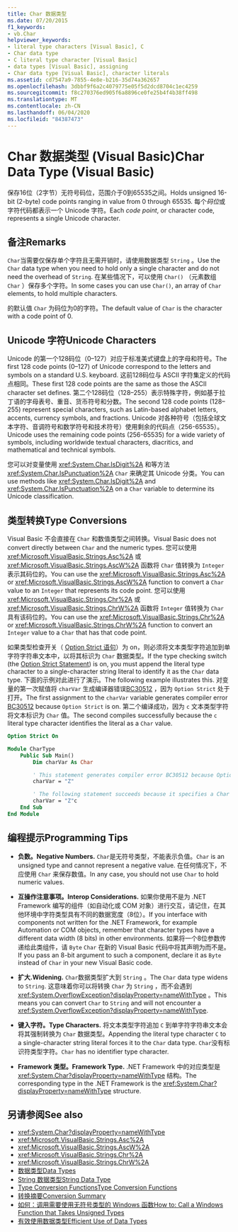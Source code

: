 ```yaml
---
title: Char 数据类型
ms.date: 07/20/2015
f1_keywords:
- vb.Char
helpviewer_keywords:
- literal type characters [Visual Basic], C
- Char data type
- C literal type character [Visual Basic]
- data types [Visual Basic], assigning
- Char data type [Visual Basic], character literals
ms.assetid: cd7547a9-7855-4e8e-b216-35d74a362657
ms.openlocfilehash: 3dbbf9f6a2c4079775e05f5d2dcd8704c1ec4259
ms.sourcegitcommit: f8c270376ed905f6a8896ce0fe25b4f4b38ff498
ms.translationtype: MT
ms.contentlocale: zh-CN
ms.lasthandoff: 06/04/2020
ms.locfileid: "84387473"
---
```

# <a name="char-data-type-visual-basic"></a><span data-ttu-id="0a2da-102">Char 数据类型 (Visual Basic)</span><span class="sxs-lookup"><span data-stu-id="0a2da-102">Char Data Type (Visual Basic)</span></span>

<span data-ttu-id="0a2da-103">保存16位（2字节）无符号码位，范围介于0到65535之间。</span><span class="sxs-lookup"><span data-stu-id="0a2da-103">Holds unsigned 16-bit (2-byte) code points ranging in value from 0 through 65535.</span></span> <span data-ttu-id="0a2da-104">每个*码位*或字符代码都表示一个 Unicode 字符。</span><span class="sxs-lookup"><span data-stu-id="0a2da-104">Each *code point*, or character code, represents a single Unicode character.</span></span>

## <a name="remarks"></a><span data-ttu-id="0a2da-105">备注</span><span class="sxs-lookup"><span data-stu-id="0a2da-105">Remarks</span></span>

<span data-ttu-id="0a2da-106">`Char`当需要仅保存单个字符且无需开销时，请使用数据类型 `String` 。</span><span class="sxs-lookup"><span data-stu-id="0a2da-106">Use the `Char` data type when you need to hold only a single character and do not need the overhead of `String`.</span></span> <span data-ttu-id="0a2da-107">在某些情况下，可以使用 `Char()` （元素数组 `Char` ）保存多个字符。</span><span class="sxs-lookup"><span data-stu-id="0a2da-107">In some cases you can use `Char()`, an array of `Char` elements, to hold multiple characters.</span></span>

<span data-ttu-id="0a2da-108">的默认值 `Char` 为码位为0的字符。</span><span class="sxs-lookup"><span data-stu-id="0a2da-108">The default value of `Char` is the character with a code point of 0.</span></span>

## <a name="unicode-characters"></a><span data-ttu-id="0a2da-109">Unicode 字符</span><span class="sxs-lookup"><span data-stu-id="0a2da-109">Unicode Characters</span></span>

<span data-ttu-id="0a2da-110">Unicode 的第一个128码位（0–127）对应于标准美式键盘上的字母和符号。</span><span class="sxs-lookup"><span data-stu-id="0a2da-110">The first 128 code points (0–127) of Unicode correspond to the letters and symbols on a standard U.S. keyboard.</span></span> <span data-ttu-id="0a2da-111">这前128码位与 ASCII 字符集定义的代码点相同。</span><span class="sxs-lookup"><span data-stu-id="0a2da-111">These first 128 code points are the same as those the ASCII character set defines.</span></span> <span data-ttu-id="0a2da-112">第二个128码位（128–255）表示特殊字符，例如基于拉丁语的字母表号、重音、货币符号和分数。</span><span class="sxs-lookup"><span data-stu-id="0a2da-112">The second 128 code points (128–255) represent special characters, such as Latin-based alphabet letters, accents, currency symbols, and fractions.</span></span> <span data-ttu-id="0a2da-113">Unicode 对各种符号（包括全球文本字符、音调符号和数学符号和技术符号）使用剩余的代码点（256-65535）。</span><span class="sxs-lookup"><span data-stu-id="0a2da-113">Unicode uses the remaining code points (256-65535) for a wide variety of symbols, including worldwide textual characters, diacritics, and mathematical and technical symbols.</span></span>

<span data-ttu-id="0a2da-114">您可以对变量使用 <xref:System.Char.IsDigit%2A> 和等方法 <xref:System.Char.IsPunctuation%2A> `Char` 来确定其 Unicode 分类。</span><span class="sxs-lookup"><span data-stu-id="0a2da-114">You can use methods like <xref:System.Char.IsDigit%2A> and <xref:System.Char.IsPunctuation%2A> on a `Char` variable to determine its Unicode classification.</span></span>

## <a name="type-conversions"></a><span data-ttu-id="0a2da-115">类型转换</span><span class="sxs-lookup"><span data-stu-id="0a2da-115">Type Conversions</span></span>

<span data-ttu-id="0a2da-116">Visual Basic 不会直接在 `Char` 和数值类型之间转换。</span><span class="sxs-lookup"><span data-stu-id="0a2da-116">Visual Basic does not convert directly between `Char` and the numeric types.</span></span> <span data-ttu-id="0a2da-117">您可以使用 <xref:Microsoft.VisualBasic.Strings.Asc%2A> 或 <xref:Microsoft.VisualBasic.Strings.AscW%2A> 函数将 `Char` 值转换为 `Integer` 表示其码位的。</span><span class="sxs-lookup"><span data-stu-id="0a2da-117">You can use the <xref:Microsoft.VisualBasic.Strings.Asc%2A> or <xref:Microsoft.VisualBasic.Strings.AscW%2A> function to convert a `Char` value to an `Integer` that represents its code point.</span></span> <span data-ttu-id="0a2da-118">您可以使用 <xref:Microsoft.VisualBasic.Strings.Chr%2A> 或 <xref:Microsoft.VisualBasic.Strings.ChrW%2A> 函数将 `Integer` 值转换为 `Char` 具有该码位的。</span><span class="sxs-lookup"><span data-stu-id="0a2da-118">You can use the <xref:Microsoft.VisualBasic.Strings.Chr%2A> or <xref:Microsoft.VisualBasic.Strings.ChrW%2A> function to convert an `Integer` value to a `Char` that has that code point.</span></span>

<span data-ttu-id="0a2da-119">如果类型检查开关（ [Option Strict 语句](../statements/option-strict-statement.md)）为 on，则必须将文本类型字符追加到单字符字符串文本中，以将其标识为 `Char` 数据类型。</span><span class="sxs-lookup"><span data-stu-id="0a2da-119">If the type checking switch (the [Option Strict Statement](../statements/option-strict-statement.md)) is on, you must append the literal type character to a single-character string literal to identify it as the `Char` data type.</span></span> <span data-ttu-id="0a2da-120">下面的示例对此进行了演示。</span><span class="sxs-lookup"><span data-stu-id="0a2da-120">The following example illustrates this.</span></span> <span data-ttu-id="0a2da-121">对变量的第一次赋值将 `charVar` 生成编译器错误[BC30512](../../misc/bc30512.md) ，因为 `Option Strict` 处于打开。</span><span class="sxs-lookup"><span data-stu-id="0a2da-121">The first assignment to the `charVar` variable generates compiler error [BC30512](../../misc/bc30512.md) because `Option Strict` is on.</span></span> <span data-ttu-id="0a2da-122">第二个编译成功，因为 `c` 文本类型字符将文本标识为 `Char` 值。</span><span class="sxs-lookup"><span data-stu-id="0a2da-122">The second compiles successfully because the `c` literal type character identifies the literal as a `Char` value.</span></span>

```vb
Option Strict On

Module CharType
    Public Sub Main()
        Dim charVar As Char

        ' This statement generates compiler error BC30512 because Option Strict is On.  
        charVar = "Z"  

        ' The following statement succeeds because it specifies a Char literal.  
        charVar = "Z"c
    End Sub
End Module
```

## <a name="programming-tips"></a><span data-ttu-id="0a2da-123">编程提示</span><span class="sxs-lookup"><span data-stu-id="0a2da-123">Programming Tips</span></span>

- <span data-ttu-id="0a2da-124">**负数。**</span><span class="sxs-lookup"><span data-stu-id="0a2da-124">**Negative Numbers.**</span></span> <span data-ttu-id="0a2da-125">`Char`是无符号类型，不能表示负值。</span><span class="sxs-lookup"><span data-stu-id="0a2da-125">`Char` is an unsigned type and cannot represent a negative value.</span></span> <span data-ttu-id="0a2da-126">在任何情况下，不应使用 `Char` 来保存数值。</span><span class="sxs-lookup"><span data-stu-id="0a2da-126">In any case, you should not use `Char` to hold numeric values.</span></span>

- <span data-ttu-id="0a2da-127">**互操作注意事项。**</span><span class="sxs-lookup"><span data-stu-id="0a2da-127">**Interop Considerations.**</span></span> <span data-ttu-id="0a2da-128">如果你使用不是为 .NET Framework 编写的组件（如自动化或 COM 对象）进行交互，请记住，在其他环境中字符类型具有不同的数据宽度（8位）。</span><span class="sxs-lookup"><span data-stu-id="0a2da-128">If you interface with components not written for the .NET Framework, for example Automation or COM objects, remember that character types have a different data width (8 bits) in other environments.</span></span> <span data-ttu-id="0a2da-129">如果将一个8位参数传递给此类组件，请 `Byte` `Char` 在新的 Visual Basic 代码中将其声明为而不是。</span><span class="sxs-lookup"><span data-stu-id="0a2da-129">If you pass an 8-bit argument to such a component, declare it as `Byte` instead of `Char` in your new Visual Basic code.</span></span>

- <span data-ttu-id="0a2da-130">**扩大.**</span><span class="sxs-lookup"><span data-stu-id="0a2da-130">**Widening.**</span></span> <span data-ttu-id="0a2da-131">`Char`数据类型扩大到 `String` 。</span><span class="sxs-lookup"><span data-stu-id="0a2da-131">The `Char` data type widens to `String`.</span></span> <span data-ttu-id="0a2da-132">这意味着你可以将转换 `Char` 为 `String` ，而不会遇到 <xref:System.OverflowException?displayProperty=nameWithType> 。</span><span class="sxs-lookup"><span data-stu-id="0a2da-132">This means you can convert `Char` to `String` and will not encounter a <xref:System.OverflowException?displayProperty=nameWithType>.</span></span>

- <span data-ttu-id="0a2da-133">**键入字符。**</span><span class="sxs-lookup"><span data-stu-id="0a2da-133">**Type Characters.**</span></span> <span data-ttu-id="0a2da-134">将文本类型字符追加 `C` 到单字符字符串文本会将其强制转换为 `Char` 数据类型。</span><span class="sxs-lookup"><span data-stu-id="0a2da-134">Appending the literal type character `C` to a single-character string literal forces it to the `Char` data type.</span></span> <span data-ttu-id="0a2da-135">`Char`没有标识符类型字符。</span><span class="sxs-lookup"><span data-stu-id="0a2da-135">`Char` has no identifier type character.</span></span>

- <span data-ttu-id="0a2da-136">**Framework 类型。**</span><span class="sxs-lookup"><span data-stu-id="0a2da-136">**Framework Type.**</span></span> <span data-ttu-id="0a2da-137">.NET Framework 中的对应类型是 <xref:System.Char?displayProperty=nameWithType> 结构。</span><span class="sxs-lookup"><span data-stu-id="0a2da-137">The corresponding type in the .NET Framework is the <xref:System.Char?displayProperty=nameWithType> structure.</span></span>

## <a name="see-also"></a><span data-ttu-id="0a2da-138">另请参阅</span><span class="sxs-lookup"><span data-stu-id="0a2da-138">See also</span></span>

- <xref:System.Char?displayProperty=nameWithType>
- <xref:Microsoft.VisualBasic.Strings.Asc%2A>
- <xref:Microsoft.VisualBasic.Strings.AscW%2A>
- <xref:Microsoft.VisualBasic.Strings.Chr%2A>
- <xref:Microsoft.VisualBasic.Strings.ChrW%2A>
- [<span data-ttu-id="0a2da-139">数据类型</span><span class="sxs-lookup"><span data-stu-id="0a2da-139">Data Types</span></span>](index.md)
- [<span data-ttu-id="0a2da-140">String 数据类型</span><span class="sxs-lookup"><span data-stu-id="0a2da-140">String Data Type</span></span>](string-data-type.md)
- [<span data-ttu-id="0a2da-141">Type Conversion Functions</span><span class="sxs-lookup"><span data-stu-id="0a2da-141">Type Conversion Functions</span></span>](../functions/type-conversion-functions.md)
- [<span data-ttu-id="0a2da-142">转换摘要</span><span class="sxs-lookup"><span data-stu-id="0a2da-142">Conversion Summary</span></span>](../keywords/conversion-summary.md)
- [<span data-ttu-id="0a2da-143">如何：调用需要使用无符号类型的 Windows 函数</span><span class="sxs-lookup"><span data-stu-id="0a2da-143">How to: Call a Windows Function that Takes Unsigned Types</span></span>](../../programming-guide/com-interop/how-to-call-a-windows-function-that-takes-unsigned-types.md)
- [<span data-ttu-id="0a2da-144">有效使用数据类型</span><span class="sxs-lookup"><span data-stu-id="0a2da-144">Efficient Use of Data Types</span></span>](../../programming-guide/language-features/data-types/efficient-use-of-data-types.md)
